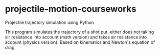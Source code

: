 # projectile-motion-courseworks
Projectile trajectory simulation using Python

This program simulates the trajectory of a shot put, either does not taking air resistance into account (math version) and takes air resistance into account (physics version).
Based on kinematics and Newton's equation of drag
